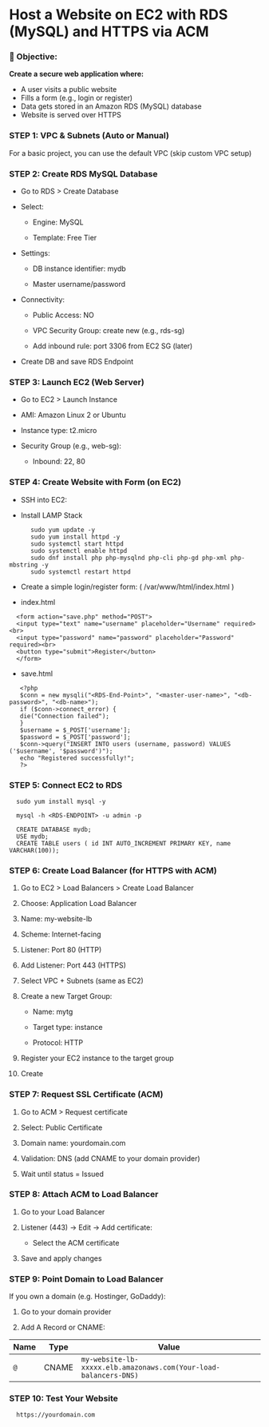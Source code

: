 # Host a Website on EC2 with RDS (MySQL) and HTTPS via ACM


### **🎯 Objective:**
**Create a secure web application where:**

* A user visits a public website
* Fills a form (e.g., login or register)
* Data gets stored in an Amazon RDS (MySQL) database
* Website is served over HTTPS


### **STEP 1: VPC & Subnets (Auto or Manual)**

For a basic project, you can use the default VPC (skip custom VPC setup)

### **STEP 2: Create RDS MySQL Database**

* Go to RDS > Create Database

* Select:

  * Engine: MySQL

  * Template: Free Tier

* Settings:

  * DB instance identifier: mydb

  * Master username/password

* Connectivity:

  * Public Access: NO

  * VPC Security Group: create new (e.g., rds-sg)

  * Add inbound rule: port 3306 from EC2 SG (later)

* Create DB and save RDS Endpoint

### **STEP 3: Launch EC2 (Web Server)**

* Go to EC2 > Launch Instance

* AMI: Amazon Linux 2 or Ubuntu

* Instance type: t2.micro

* Security Group (e.g., web-sg):

  * Inbound: 22, 80
 
### **STEP 4: Create Website with Form (on EC2)**

* SSH into EC2:

* Install LAMP Stack

```
      sudo yum update -y
      sudo yum install httpd -y
      sudo systemctl start httpd
      sudo systemctl enable httpd
      sudo dnf install php php-mysqlnd php-cli php-gd php-xml php-mbstring -y
      sudo systemctl restart httpd
```

* Create a simple login/register form: ( /var/www/html/index.html )
    
* index.html
 
```
  <form action="save.php" method="POST">
  <input type="text" name="username" placeholder="Username" required><br>
  <input type="password" name="password" placeholder="Password" required><br>
  <button type="submit">Register</button>
  </form>
```

* save.html

```
   <?php
   $conn = new mysqli("<RDS-End-Point>", "<master-user-name>", "<db-password>", "<db-name>");
   if ($conn->connect_error) {
   die("Connection failed");
   }
   $username = $_POST['username'];
   $password = $_POST['password'];
   $conn->query("INSERT INTO users (username, password) VALUES ('$username', '$password')");
   echo "Registered successfully!";
   ?>
```

### **STEP 5: Connect EC2 to RDS**

```
  sudo yum install mysql -y
```

```
  mysql -h <RDS-ENDPOINT> -u admin -p
```

````
  CREATE DATABASE mydb;
  USE mydb;
  CREATE TABLE users ( id INT AUTO_INCREMENT PRIMARY KEY, name VARCHAR(100));
````

### **STEP 6: Create Load Balancer (for HTTPS with ACM)**

1. Go to EC2 > Load Balancers > Create Load Balancer

2. Choose: Application Load Balancer

3. Name: my-website-lb

4. Scheme: Internet-facing

5. Listener: Port 80 (HTTP)

6. Add Listener: Port 443 (HTTPS)

7. Select VPC + Subnets (same as EC2)

8. Create a new Target Group:
 
   * Name: mytg

   * Target type: instance

   * Protocol: HTTP
  
10. Register your EC2 instance to the target group

11. Create

### **STEP 7: Request SSL Certificate (ACM)**

1. Go to ACM > Request certificate

2. Select: Public Certificate

3. Domain name: yourdomain.com

4. Validation: DNS (add CNAME to your domain provider)

5. Wait until status = Issued

### **STEP 8: Attach ACM to Load Balancer**

1. Go to your Load Balancer

2. Listener (443) → Edit → Add certificate:

    * Select the ACM certificate

3. Save and apply changes

### **STEP 9: Point Domain to Load Balancer**

If you own a domain (e.g. Hostinger, GoDaddy):

1. Go to your domain provider

2. Add A Record or CNAME:

   
 | Name | Type  | Value                                   |
| ---- | ----- | --------------------------------------- |
| `@`  | CNAME | `my-website-lb-xxxxx.elb.amazonaws.com(Your-load-balancers-DNS)` |

### **STEP 10: Test Your Website**

````
  https://yourdomain.com
````
